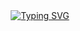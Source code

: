 <div align="center">
  <a href="https://doing.asia/">
    <img src="https://readme-typing-svg.demolab.com?font=Fira+Code&pause=1000&color=024EF7&width=435&lines=往日不拒，未来可期;磨刀不误砍柴工&center=true&size=27" alt="Typing SVG" />
  </a>
</div>



